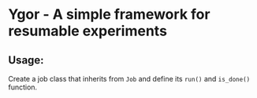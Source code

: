 # Ygor - A simple framework for resumable experiments

## Usage:
Create a job class that inherits from `Job` and define its `run()` and `is_done()` function.

